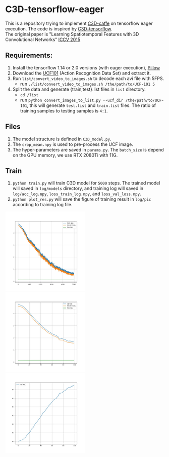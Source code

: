 # C3D-tensorflow-eager

This is a repository trying to implement [C3D-caffe][4] on tensorflow eager execution.
The code is inspired by [C3D-tensorflow][5].    
The original paper is "Learning Spatiotemporal Features with 3D Convolutional Networks" [ICCV 2015][6]

## Requirements:

1. Install the tensorflow 1.14 or 2.0 versions (with eager execution), [Pillow][2]
2. Download the [UCF101][3] (Action Recognition Data Set) and extract it.
4. Run `list/convert_video_to_images.sh` to decode each avi file with 5FPS.
    - run `./list/convert_video_to_images.sh /the/path/to/UCF-101 5`
5. Split the data and generate {train,test}.list files in `list` directory.
    - `cd /list`
    - run `python convert_images_to_list.py --ucf_dir /the/path/to/UCF-101`, this will generate `test.list` and `train.list` files. The ratio of training samples to testing samples is `4:1`.

## Files
1. The model structure is defined in `C3D_model.py`.
2. The `crop_mean.npy` is used to pre-process the UCF image.
3. The hyper-parameters are saved in `params.py`. The `batch_size` is depend on the GPU memory, we use RTX 2080Ti with 11G.

## Train
1. `python train.py` will train C3D model for `5000` steps. The trained model will saved in `log/models` directory, and  training log will saved in `log/acc_log.npy`, `loss_train_log.npy`, and `loss_val_loss.npy`.
2. `python plot_res.py` will save the figure of training result in `log/pic` according to training log file. 
<img src="log/pic/loss_train.jpg" alt="Training Loss" width="50%">
<img src="log/pic/loss_val.jpg" alt="Validation Loss" width="50%">
<img src="log/pic/acc_val.jpg" alt="Validation accuracy" width="50%">

[1]: https://www.tensorflow.org/
[2]: http://pillow.readthedocs.io/en/3.1.x/reference/Image.html
[3]: http://crcv.ucf.edu/data/UCF101.php
[4]: https://github.com/facebook/C3D
[5]: https://github.com/hx173149/C3D-tensorflow
[6]: https://www.cv-foundation.org/openaccess/content_iccv_2015/html/Tran_Learning_Spatiotemporal_Features_ICCV_2015_paper.html